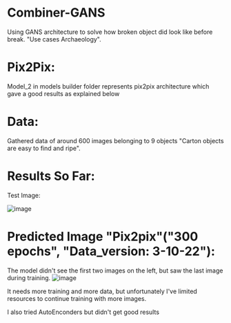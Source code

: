 # Combiner-GANS
Using GANS architecture to solve how broken object did look like before break. "Use cases Archaeology".

# Pix2Pix:
Model_2 in models builder folder represents pix2pix architecture which gave a good results as explained below

# Data:
Gathered data of around 600 images belonging to 9 objects "Carton objects are easy to find and ripe".

# Results So Far:


 Test Image: 
 
![image](https://user-images.githubusercontent.com/59775002/197363251-ed041862-b1d1-41b3-bed5-70bb588accae.png)
 
 # Predicted Image "Pix2pix"("300 epochs", "Data_version: 3-10-22"):

The model didn't see the first two images on the left, but saw the last image during training.
![image](https://user-images.githubusercontent.com/59775002/197404779-4f84d93d-2dde-44e2-93cb-c4e86f8d70bf.png)

It needs more training and more data, but unfortunately I've limited resources to continue training with more images.

I also tried AutoEnconders but didn't get good results




